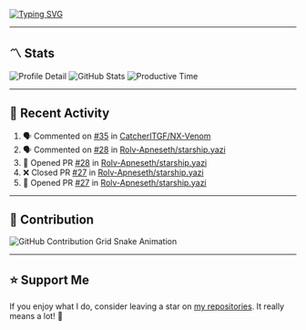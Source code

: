 [![Typing SVG](https://readme-typing-svg.demolab.com?font=&duration=2500&pause=100&center=true&vCenter=true&multiline=true&width=1000&height=60&lines=Hi+There!;Welcome+to+my+Github+profile+%F0%9F%91%8B)](https://git.io/typing-svg)

---

## 〽️ Stats

![Profile Detail](http://github-profile-summary-cards.vercel.app/api/cards/profile-details?username=phucleeuwu&theme=transparent)
![GitHub Stats](http://github-profile-summary-cards.vercel.app/api/cards/stats?username=phucleeuwu&theme=transparent)
![Productive Time](http://github-profile-summary-cards.vercel.app/api/cards/productive-time?username=phucleeuwu&theme=transparent&utcOffset=8)

---

## 📝 Recent Activity

<!--START_SECTION:activity-->
1. 🗣 Commented on [#35](https://github.com/CatcherITGF/NX-Venom/pull/35#issuecomment-2928687283) in [CatcherITGF/NX-Venom](https://github.com/CatcherITGF/NX-Venom)
2. 🗣 Commented on [#28](https://github.com/Rolv-Apneseth/starship.yazi/pull/28#issuecomment-2927483410) in [Rolv-Apneseth/starship.yazi](https://github.com/Rolv-Apneseth/starship.yazi)
3. 💪 Opened PR [#28](https://github.com/Rolv-Apneseth/starship.yazi/pull/28) in [Rolv-Apneseth/starship.yazi](https://github.com/Rolv-Apneseth/starship.yazi)
4. ❌ Closed PR [#27](https://github.com/Rolv-Apneseth/starship.yazi/pull/27) in [Rolv-Apneseth/starship.yazi](https://github.com/Rolv-Apneseth/starship.yazi)
5. 💪 Opened PR [#27](https://github.com/Rolv-Apneseth/starship.yazi/pull/27) in [Rolv-Apneseth/starship.yazi](https://github.com/Rolv-Apneseth/starship.yazi)
<!--END_SECTION:activity-->

<!--START_SECTION:waka-->

<!--END_SECTION:waka-->

---

## 🐍 Contribution

<picture>
  <source media="(prefers-color-scheme: dark)" srcset="https://raw.githubusercontent.com/phucleeuwu/phucleeuwu/output/github-contribution-grid-snake-dark.svg">
  <source media="(prefers-color-scheme: light)" srcset="https://raw.githubusercontent.com/phucleeuwu/phucleeuwu/output/github-contribution-grid-snake.svg">
  <img alt="GitHub Contribution Grid Snake Animation" src="https://raw.githubusercontent.com/phucleeuwu/phucleeuwu/output/github-contribution-grid-snake.svg">
</picture>

---

## ⭐ Support Me

If you enjoy what I do, consider leaving a star on [my repositories](https://github.com/phucleeuwu?tab=repositories&type=source). It really means a lot! 💙

